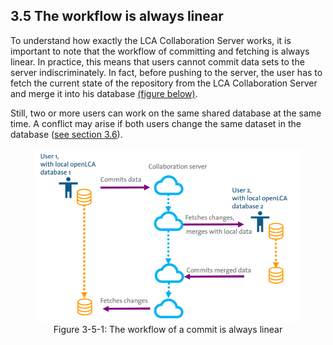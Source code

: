 <style>
    /* initialise the counter */
    body { counter-reset: figureCounter;
    counter-reset: h1counter h2counter h3counter h4counter h5counter h6counter;
     }
    /* increment the counter for every instance of a figure even if it doesn't have a caption */
    figure { counter-increment: figureCounter; text-align: center}
    /* prepend the counter to the figcaption content */
    figure figcaption:before {
        content: "Figure 3-5-" counter(figureCounter) ": "
    }
    /* increment the counter for every instance of a table even if it doesn't have a caption */
    table { counter-increment: tableCounter; }
    /* prepend the counter to the figcaption content */
    caption:before {
        content: "Table 3-5-" counter(tableCounter) ": ";
    }
    
    /* create padding between table cells*/
    th, td {
        padding: 15px;
    }
</style>

<h2 id="header-3-5">3.5	The workflow is always linear</h2>

To understand how exactly the LCA Collaboration Server works, it is important to note that the workflow of committing and fetching is always linear. In practice, this means that users cannot commit data sets to the server indiscriminately. In fact, before pushing to the server, the user has to fetch the current state of the repository from the LCA Collaboration Server and merge it into his database <a href="#Figure 3-8">(figure below)</a>.

Still, two or more users can work on the same shared database at the same time. A conflict may arise if both users change the same dataset in the database ([see section 3.6](./chapter_3_6.md)).
 
<figure id="Figure 3-8">
	<img src="images/chapter_3/section_5/always_linear.png" alt="Image not available">
    <figcaption>The workflow of a commit is always linear</figcaption>
</figure>